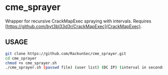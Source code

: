 # cme_sprayer
Wrapper for recursive CrackMapExec spraying with intervals. 
Requires [https://github.com/byt3bl33d3r/CrackMapExec](CrackMapExec).
## USAGE
```bash
git clone https://github.com/RackunSec/cme_sprayer.git
cd cme_sprayer
chmod +x cme_sprayer.sh
./cme_sprayer.sh (passwd file) (user list) (DC IP) (interval in seconds)
```
